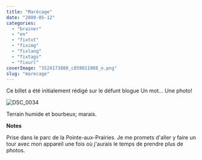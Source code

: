 ```yaml
---
title: "Marécage"
date: "2009-05-12"
categories: 
  - "brainer"
  - "en"
  - "fixtxt"
  - "fiximg"
  - "fixlang"
  - "fixtags"
  - "fixurl"
coverImage: "3524173888_c859011988_o.png"
slug: "marecage"
---
```


Ce billet a été initialement rédigé sur le défunt blogue Un mot… Une photo!

![DSC_0034](images/3524173888_c859011988_o.png)

Terrain humide et bourbeux; marais.

**Notes**

Prise dans le parc de la Pointe-aux-Prairies. Je me promets d'aller y faire un tour avec mon appareil une fois où j'aurais le temps de prendre plus de photos.
